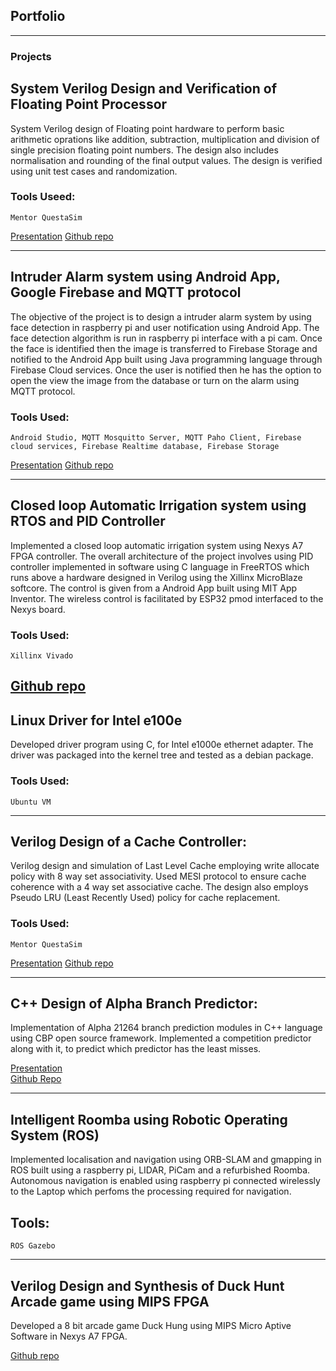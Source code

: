 ## Portfolio


---
### Projects

## System Verilog Design and Verification of Floating Point Processor
System Verilog design of Floating point hardware to perform basic arithmetic oprations like addition, subtraction, multiplication and division of single precision floating point numbers. The design also includes normalisation and rounding of the final output values. The design is verified using unit test cases and randomization.  
### Tools Useed: 
    Mentor QuestaSim 

[Presentation](https://github.com/Keerthan1994/RISC-V-Floating-Point-Processor/blob/6ac3b80199d587b98ab205c636ab255c32c1f120/docs/ECE%20571%20-%20Final%20Project%20Presentation.pdf) 
[Github repo](https://github.com/Keerthan1994/RISC-V-Floating-Point-Processor.git) 

---
## Intruder Alarm system using Android App, Google Firebase and MQTT protocol
The objective of the project is to design a intruder alarm system by using face detection in raspberry pi and user notification using Android App. The face detection algorithm is run in raspberry pi interface with a pi cam. Once the face is identified then the image is transferred to Firebase Storage and notified to the Android App built using Java programming language through Firebase Cloud services. Once the user is notified then he has the option to open the view the image from the database or turn on the alarm using MQTT protocol.
### Tools Used:
    Android Studio, MQTT Mosquitto Server, MQTT Paho Client, Firebase cloud services, Firebase Realtime database, Firebase Storage 
[Presentation](https://github.com/ramprakashb/android_final_project/blob/46a4e6167e818198130cf6b40abc0ca6d37bbf8a/ece-558-winter-2021-final-project-report.pdf)
[Github repo](https://github.com/ramprakashb/android_final_project.git)

---
## Closed loop Automatic Irrigation system using RTOS and PID Controller
Implemented a closed loop automatic irrigation system using Nexys A7 FPGA controller. The overall architecture of the project involves using PID controller implemented in software using C language in FreeRTOS which runs above a hardware designed in Verilog using the Xillinx MicroBlaze softcore. The control is given from a Android App built using MIT App Inventor. The wireless control is facilitated by ESP32 pmod interfaced to the Nexys board. 

### Tools Used:
    Xillinx Vivado 
[Github repo]([https://github.com/ramprakashb/android_final_project.git](https://github.com/ece544-spring2020/ece-544-project-2-mikee_ramb))
---

## Linux Driver for Intel e100e
Developed driver program using C, for Intel e1000e ethernet adapter. The driver was packaged into the kernel tree and tested as a debian package. 

### Tools Used:
    Ubuntu VM 

---

## Verilog Design of a Cache Controller:
Verilog design and simulation of Last Level Cache employing write allocate policy with 8 way set associativity. Used MESI protocol to ensure cache coherence with a 4 way set associative cache. The design also employs Pseudo LRU (Least Recently Used) policy for cache replacement. 

### Tools Used:
    Mentor QuestaSim 

[Presentation](https://github.com/michaelescue/ECE585_FINALPROJECT/blob/3a92b7655603b5cb4bd68ff6e25883ceb290a4e8/Resources/FinalProjectDescription.pdf) 
[Github repo](https://github.com/michaelescue/ECE585_FINALPROJECT.git) 


---
## C++ Design of Alpha Branch Predictor:
Implementation of Alpha 21264 branch prediction modules in C++ language using CBP open source framework. Implemented a competition predictor along with it, to predict which predictor has the least misses. 

[Presentation](https://github.com/ramprakashb/ECE_586_Final_Project/blob/fb7d16b149520bbe7351625f53b7b70ccbef94ff/FinalProjectDescription.pdf)  
[Github Repo](https://github.com/ramprakashb/ECE_586_Final_Project.git) 

---
## Intelligent Roomba using Robotic Operating System (ROS)
Implemented localisation and navigation using ORB-SLAM and gmapping in ROS built using a raspberry pi, LIDAR, PiCam and a refurbished Roomba. Autonomous navigation is enabled using raspberry pi connected wirelessly to the Laptop which perfoms the processing required for navigation. 

## Tools: 
    ROS Gazebo
---
## Verilog Design and Synthesis of Duck Hunt Arcade game using MIPS FPGA
Developed a 8 bit arcade game Duck Hung using MIPS Micro Aptive Software in Nexys A7 FPGA.

[Github repo](https://github.com/ece540-winter2020/finalproj-thongd_ramprakashb_abhriajae)
